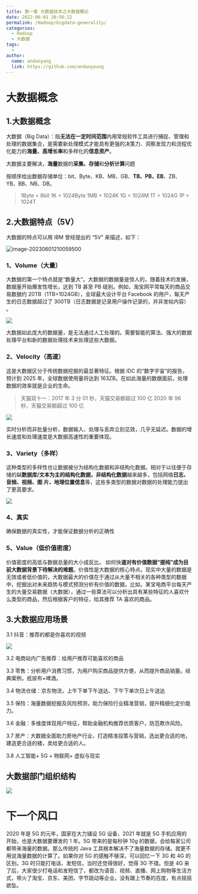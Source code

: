 ```yaml
---
title: 第一章 大数据技术之大数据概论
date: 2022-06-01 20:56:22
permalink: /Hadoop/bigdata-generality/
categories:
  - Hadoop
  - 大数据
tags:
  -
author:
  name: andanyang
  link: https://github.com/andanyoung
---
```


# 大数据概念

## 1.大数据概念

大数据（Big Data）：指**无法在一定时间范围**内用常规软件工具进行捕捉、管理和处理的数据集合，是需要新处理模式才能具有更强的决策力、洞察发现力和流程优化能力的**海量、高增长率**和多样化的**信息资产**。

大数据主要解决，**海量**数据的**采集、存储**和**分析计算**问题

按顺序给出数据存储单位：bit、Byte、KB、MB、GB、**TB、PB、EB**、ZB、YB、BB、NB、DB。

> 1Byte = 8bit 1K = 1024Byte 1MB = 1024K
> 1G = 1024M 1T = 1024G 1P = 1024T

## 2.大数据特点（5V）

大数据的特点可以用 IBM 曾经提出的 “5V” 来描述，如下：

![image-20230601210059500](../.vuepress/public/Hadoop/image-20230601210059500.png)

### 1、Volume（大量）

大数据的第一个特点就是“数量大”。大数据的数据量是惊人的，随着技术的发展，数据量开始爆发性增长，达到 TB 甚至 PB 级别。例如，淘宝网平常每天的商品交易数据约 20TB（1TB=1024GB），全球最大设计平台 Facebook 的用户，每天产生的日志数据超过了 300TB（日志数据是记录用户操作记录的，并非发帖内容） 。

![](../.vuepress/public/Hadoop/c6335a8f73607274ddd5987e9c28778a.png)

大数据如此庞大的数据量，是无法通过人工处理的。需要智能的算法、强大的数据处理平台和新的数据处理技术来处理这些大数据。

### 2、Velocity（高速）

这是大数据区分于传统数据挖掘的最显著特征。根据 IDC 的“数字宇宙”的报告，预计到 2025 年，全球数据使用量将达到 163ZB。在如此海量的数据面前，处理数据的效率就是企业的生命。

> 天猫双十一：2017 年 3 分 01 秒，天猫交易额超过 100 亿
> 2020 年 96 秒，天猫交易额超过 100 亿

![](../.vuepress/public/Hadoop/2c47eb44310b14789a1f345782eaa88c.png)

实时分析而非批量分析，数据输入、处理与丢弃立刻见效，几乎无延迟。数据的增长速度和处理速度是大数据高速性的重要体现。

### 3、Variety（多样）

这种类型的多样性也让数据被分为结构化数据和非结构化数据。相对于以往便于存储的**以数据库/文本为主的结构化数据，非结构化数据**越来越多，包括网络**日志、音频、视频、图**
**片、地理位置信息**等，这些多类型的数据对数据的处理能力提出了更高要求。

![](../.vuepress/public/Hadoop/f0367973741efce40c26866bd16c9664.png)

### 4、真实

确保数据的真实性，才能保证数据分析的正确性

### 5、Value（低价值密度）

价值密度的高低与数据总量的大小成反比。 如何快**速对有价值数据“提纯”成为目前大数据背景下待解决的难题**。价值性是大数据的核心特点。现实中大量的数据是无效或者低价值的，大数据最大的价值在于通过从大量不相关的各种类型的数据中，挖掘出对未来趋势与模式预测分析有价值的数据。比如，某宝电商平台每天产生的大量交易数据（大数据），通过一些算法可以分析出具有某些特征的人喜欢什么类型的商品，然后根据客户的特征，给其推荐 TA 喜欢的商品。

## 3.大数据应用场景

3.1 抖音：推荐的都是你喜欢的视频

![](../.vuepress/public/Hadoop/427ecba1813c53a131cd7bcbb1c49dc9.png)

3.2 电商站内广告推荐：给用户推荐可能喜欢的商品

3.3 零售：分析用户消费习惯，为用户购买商品提供方便，从而提升商品销量。经典案例，纸尿布+啤酒。

3.4 物流仓储：京东物流，上午下单下午送达、下午下单次日上午送达

3.5 保险：海量数据挖掘及风险预测，助力保险行业精准营销，提升精细化定价能力。

3.6 金融：多维度体现用户特征，帮助金融机构推荐优质客户，防范欺诈风险。

3.7 房产：大数据全面助力房地产行业，打造精准投策与营销，选出更合适的地，建造更合适的楼，卖给更合适的人。

3.8 人工智能+ 5G + 物联网+ 虚拟与现实

## 大数据部门组织结构

![](../.vuepress/public/Hadoop/6681ecfd0726f896aad56c6a5fd1ac96.png)

# 下一个风口

2020 年是 5G 的元年，国家在大力铺设 5G 设备，2021 年就是 5G 手机应用的开始，也是大数据要爆发的 1 年。5G 带来的是每秒钟 10g 的数据，会给每家公司都带来海量的数据。那么传统的 Java 工具根本解决不了海量数据的存储。就更不用说海量数据的计算了。如果你对 5G 的感触不够深，可以回忆一下 3G 和 4G 的区别。3G 时只能打电话、发短信，当时还觉得很好，觉得 3G 不错。但是 4G 来了后，大家很少打电话和发短信了，都改为语音、视频、直播、网上购物等生活方式，带火了淘宝、京东、美团、字节跳动等企业。没有跟上节奏的百度，有点摇摇欲坠。
